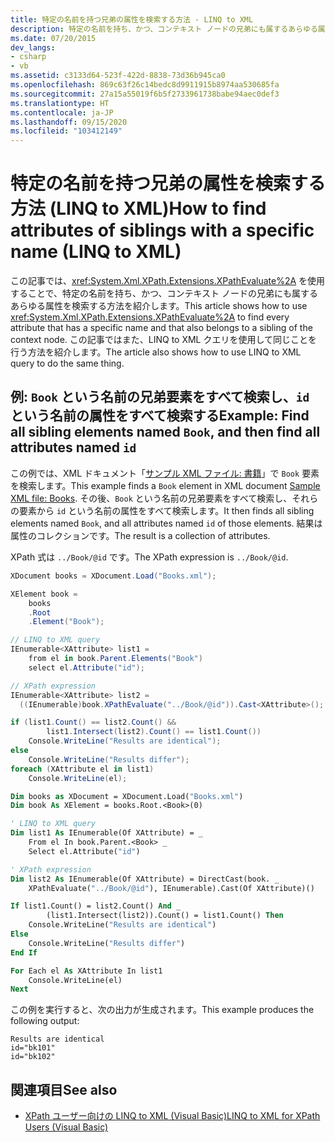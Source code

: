 ```yaml
---
title: 特定の名前を持つ兄弟の属性を検索する方法 - LINQ to XML
description: 特定の名前を持ち、かつ、コンテキスト ノードの兄弟にも属するあらゆる属性を検索する方法について説明します。 2 つの方法を紹介します。1 つは XPathEvaluate を使用し、もう 1 つは LINQ to XML クエリを使用します。
ms.date: 07/20/2015
dev_langs:
- csharp
- vb
ms.assetid: c3133d64-523f-422d-8838-73d36b945ca0
ms.openlocfilehash: 869c63f26c14bedc8d9911915b8974aa530685fa
ms.sourcegitcommit: 27a15a55019f6b5f2733961738babe94aec0def3
ms.translationtype: HT
ms.contentlocale: ja-JP
ms.lasthandoff: 09/15/2020
ms.locfileid: "103412149"
---
```

# <a name="how-to-find-attributes-of-siblings-with-a-specific-name-linq-to-xml"></a><span data-ttu-id="f1824-104">特定の名前を持つ兄弟の属性を検索する方法 (LINQ to XML)</span><span class="sxs-lookup"><span data-stu-id="f1824-104">How to find attributes of siblings with a specific name (LINQ to XML)</span></span>

<span data-ttu-id="f1824-105">この記事では、<xref:System.Xml.XPath.Extensions.XPathEvaluate%2A> を使用することで、特定の名前を持ち、かつ、コンテキスト ノードの兄弟にも属するあらゆる属性を検索する方法を紹介します。</span><span class="sxs-lookup"><span data-stu-id="f1824-105">This article shows how to use <xref:System.Xml.XPath.Extensions.XPathEvaluate%2A> to find every attribute that has a specific name and that also belongs to a sibling of the context node.</span></span> <span data-ttu-id="f1824-106">この記事ではまた、LINQ to XML クエリを使用して同じことを行う方法を紹介します。</span><span class="sxs-lookup"><span data-stu-id="f1824-106">The article also shows how to use LINQ to XML query to do the same thing.</span></span>

## <a name="example-find-all-sibling-elements-named-book-and-then-find-all-attributes-named-id"></a><span data-ttu-id="f1824-107">例: `Book` という名前の兄弟要素をすべて検索し、`id` という名前の属性をすべて検索する</span><span class="sxs-lookup"><span data-stu-id="f1824-107">Example: Find all sibling elements named `Book`, and then find all attributes named `id`</span></span>

<span data-ttu-id="f1824-108">この例では、XML ドキュメント「[サンプル XML ファイル: 書籍](sample-xml-file-books.md)」で `Book` 要素を検索します。</span><span class="sxs-lookup"><span data-stu-id="f1824-108">This example finds a `Book` element in XML document [Sample XML file: Books](sample-xml-file-books.md).</span></span> <span data-ttu-id="f1824-109">その後、`Book` という名前の兄弟要素をすべて検索し、それらの要素から `id` という名前の属性をすべて検索します。</span><span class="sxs-lookup"><span data-stu-id="f1824-109">It then finds all sibling elements named `Book`, and all attributes named `id` of those elements.</span></span> <span data-ttu-id="f1824-110">結果は属性のコレクションです。</span><span class="sxs-lookup"><span data-stu-id="f1824-110">The result is a collection of attributes.</span></span>

<span data-ttu-id="f1824-111">XPath 式は `../Book/@id` です。</span><span class="sxs-lookup"><span data-stu-id="f1824-111">The XPath expression is `../Book/@id`.</span></span>

```csharp
XDocument books = XDocument.Load("Books.xml");

XElement book =
    books
    .Root
    .Element("Book");

// LINQ to XML query
IEnumerable<XAttribute> list1 =
    from el in book.Parent.Elements("Book")
    select el.Attribute("id");

// XPath expression
IEnumerable<XAttribute> list2 =
  ((IEnumerable)book.XPathEvaluate("../Book/@id")).Cast<XAttribute>();

if (list1.Count() == list2.Count() &&
        list1.Intersect(list2).Count() == list1.Count())
    Console.WriteLine("Results are identical");
else
    Console.WriteLine("Results differ");
foreach (XAttribute el in list1)
    Console.WriteLine(el);
```

```vb
Dim books as XDocument = XDocument.Load("Books.xml")
Dim book As XElement = books.Root.<Book>(0)

' LINQ to XML query
Dim list1 As IEnumerable(Of XAttribute) = _
    From el In book.Parent.<Book> _
    Select el.Attribute("id")

' XPath expression
Dim list2 As IEnumerable(Of XAttribute) = DirectCast(book. _
    XPathEvaluate("../Book/@id"), IEnumerable).Cast(Of XAttribute)()

If list1.Count() = list2.Count() And _
        (list1.Intersect(list2)).Count() = list1.Count() Then
    Console.WriteLine("Results are identical")
Else
    Console.WriteLine("Results differ")
End If

For Each el As XAttribute In list1
    Console.WriteLine(el)
Next
```

<span data-ttu-id="f1824-112">この例を実行すると、次の出力が生成されます。</span><span class="sxs-lookup"><span data-stu-id="f1824-112">This example produces the following output:</span></span>

```output
Results are identical
id="bk101"
id="bk102"
```

## <a name="see-also"></a><span data-ttu-id="f1824-113">関連項目</span><span class="sxs-lookup"><span data-stu-id="f1824-113">See also</span></span>

- [<span data-ttu-id="f1824-114">XPath ユーザー向けの LINQ to XML (Visual Basic)</span><span class="sxs-lookup"><span data-stu-id="f1824-114">LINQ to XML for XPath Users (Visual Basic)</span></span>](./comparison-xpath-linq-xml.md)
